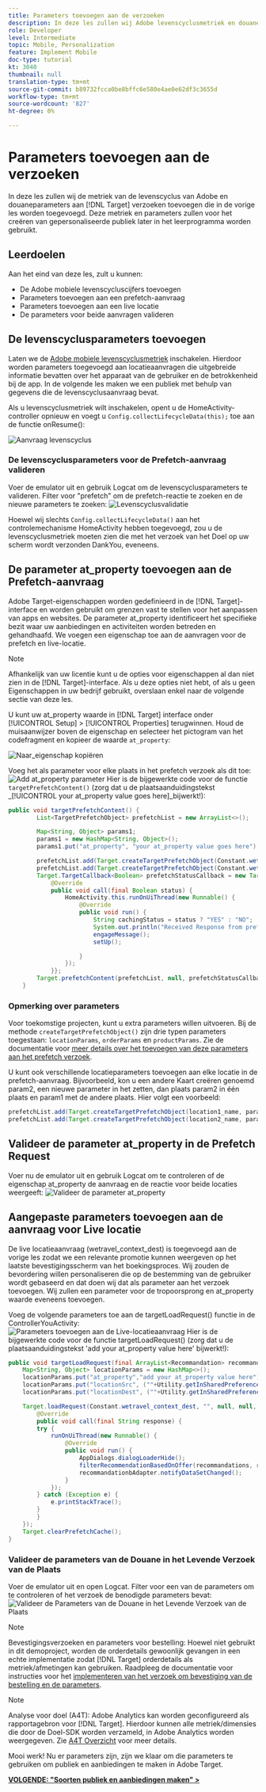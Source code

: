 ```yaml
---
title: Parameters toevoegen aan de verzoeken
description: In deze les zullen wij Adobe levenscyclusmetriek en douaneparameters aan de verzoeken van het Doel toevoegen in de vorige les. Deze metriek en parameters zullen voor het creëren van gepersonaliseerde publiek later in het leerprogramma worden gebruikt.
role: Developer
level: Intermediate
topic: Mobile, Personalization
feature: Implement Mobile
doc-type: tutorial
kt: 3040
thumbnail: null
translation-type: tm+mt
source-git-commit: b89732fcca0be8bffc6e580e4ae0e62df3c3655d
workflow-type: tm+mt
source-wordcount: '827'
ht-degree: 0%

---
```



# Parameters toevoegen aan de verzoeken

In deze les zullen wij de metriek van de levenscyclus van Adobe en douaneparameters aan [!DNL Target] verzoeken toevoegen die in de vorige les worden toegevoegd. Deze metriek en parameters zullen voor het creëren van gepersonaliseerde publiek later in het leerprogramma worden gebruikt.

## Leerdoelen

Aan het eind van deze les, zult u kunnen:

* De Adobe mobiele levenscycluscijfers toevoegen
* Parameters toevoegen aan een prefetch-aanvraag
* Parameters toevoegen aan een live locatie
* De parameters voor beide aanvragen valideren

## De levenscyclusparameters toevoegen

Laten we de [Adobe mobiele levenscyclusmetriek](https://docs.adobe.com/content/help/en/mobile-services/android/metrics.html) inschakelen. Hierdoor worden parameters toegevoegd aan locatieaanvragen die uitgebreide informatie bevatten over het apparaat van de gebruiker en de betrokkenheid bij de app. In de volgende les maken we een publiek met behulp van gegevens die de levenscyclusaanvraag bevat.

Als u levenscyclusmetriek wilt inschakelen, opent u de HomeActivity-controller opnieuw en voegt u `Config.collectLifecycleData(this);` toe aan de functie onResume():

![Aanvraag levenscyclus](assets/lifecycle_code.jpg)

### De levenscyclusparameters voor de Prefetch-aanvraag valideren

Voer de emulator uit en gebruik Logcat om de levenscyclusparameters te valideren. Filter voor &quot;prefetch&quot; om de prefetch-reactie te zoeken en de nieuwe parameters te zoeken:
![Levenscyclusvalidatie](assets/lifecycle_validation.jpg)

Hoewel wij slechts `Config.collectLifecycleData()` aan het controlemechanisme HomeActivity hebben toegevoegd, zou u de levenscyclusmetriek moeten zien die met het verzoek van het Doel op uw scherm wordt verzonden DankYou, eveneens.

## De parameter at_property toevoegen aan de Prefetch-aanvraag

Adobe Target-eigenschappen worden gedefinieerd in de [!DNL Target]-interface en worden gebruikt om grenzen vast te stellen voor het aanpassen van apps en websites. De parameter at_property identificeert het specifieke bezit waar uw aanbiedingen en activiteiten worden betreden en gehandhaafd. We voegen een eigenschap toe aan de aanvragen voor de prefetch en live-locatie.

>[!NOTE]
>
>Afhankelijk van uw licentie kunt u de opties voor eigenschappen al dan niet zien in de [!DNL Target]-interface. Als u deze opties niet hebt, of als u geen Eigenschappen in uw bedrijf gebruikt, overslaan enkel naar de volgende sectie van deze les.

U kunt uw at_property waarde in [!DNL Target] interface onder [!UICONTROL Setup] > [!UICONTROL Properties] terugwinnen.  Houd de muisaanwijzer boven de eigenschap en selecteer het pictogram van het codefragment en kopieer de waarde `at_property`:

![Naar_eigenschap kopiëren](assets/at_property_interface.jpg)

Voeg het als parameter voor elke plaats in het prefetch verzoek als dit toe:
![Add at_property parameter](assets/params_at_property.jpg)
Hier is de bijgewerkte code voor de functie `targetPrefetchContent()` (zorg dat u de plaatsaanduidingstekst _[!UICONTROL your at_property value goes here]_bijwerkt!):

```java
public void targetPrefetchContent() {
        List<TargetPrefetchObject> prefetchList = new ArrayList<>();

        Map<String, Object> params1;
        params1 = new HashMap<String, Object>();
        params1.put("at_property", "your at_property value goes here");

        prefetchList.add(Target.createTargetPrefetchObject(Constant.wetravel_engage_home, params1));
        prefetchList.add(Target.createTargetPrefetchObject(Constant.wetravel_engage_search, params1));
        Target.TargetCallback<Boolean> prefetchStatusCallback = new Target.TargetCallback<Boolean>() {
            @Override
            public void call(final Boolean status) {
                HomeActivity.this.runOnUiThread(new Runnable() {
                    @Override
                    public void run() {
                        String cachingStatus = status ? "YES" : "NO";
                        System.out.println("Received Response from prefetch : " + cachingStatus);
                        engageMessage();
                        setUp();

                    }
                });
            }};
        Target.prefetchContent(prefetchList, null, prefetchStatusCallback);
    }
```

### Opmerking over parameters

Voor toekomstige projecten, kunt u extra parameters willen uitvoeren. Bij de methode `createTargetPrefetchObject()` zijn drie typen parameters toegestaan: `locationParams`, `orderParams` en `productParams`. Zie de documentatie voor [meer details over het toevoegen van deze parameters aan het prefetch verzoek](https://docs.adobe.com/content/help/en/mobile-services/android/target-android/c-mob-target-prefetch-android.html).

U kunt ook verschillende locatieparameters toevoegen aan elke locatie in de prefetch-aanvraag. Bijvoorbeeld, kon u een andere Kaart creëren genoemd param2, een nieuwe parameter in het zetten, dan plaats param2 in één plaats en param1 met de andere plaats. Hier volgt een voorbeeld:

```java
prefetchList.add(Target.createTargetPrefetchObject(location1_name, params1);
prefetchList.add(Target.createTargetPrefetchObject(location2_name, params2);
```

## Valideer de parameter at_property in de Prefetch Request

Voer nu de emulator uit en gebruik Logcat om te controleren of de eigenschap at_property de aanvraag en de reactie voor beide locaties weergeeft:
![Valideer de parameter at_property](assets/parameters_at_property_validation.jpg)

## Aangepaste parameters toevoegen aan de aanvraag voor Live locatie

De live locatieaanvraag (wetravel_context_dest) is toegevoegd aan de vorige les zodat we een relevante promotie kunnen weergeven op het laatste bevestigingsscherm van het boekingsproces. Wij zouden de bevordering willen personaliseren die op de bestemming van de gebruiker wordt gebaseerd en dat doen wij dat als parameter aan het verzoek toevoegen. Wij zullen een parameter voor de tropoorsprong en at_property waarde eveneens toevoegen.

Voeg de volgende parameters toe aan de targetLoadRequest() functie in de ControllerYouActivity:
![Parameters toevoegen aan de Live-locatieaanvraag](assets/parameters_live_location.jpg)
Hier is de bijgewerkte code voor de functie targetLoadRequest() (zorg dat u de plaatsaanduidingstekst &#39;add your at_property value here&#39; bijwerkt!):

```java
public void targetLoadRequest(final ArrayList<Recommandation> recommandations) {
    Map<String, Object> locationParams = new HashMap<>();
    locationParams.put("at_property","add your at_property value here");
    locationParams.put("locationSrc", (""+Utility.getInSharedPreference(ThankYouActivity.this,Constant.departure,"")));
    locationParams.put("locationDest", (""+Utility.getInSharedPreference(ThankYouActivity.this,Constant.destination,"")));

    Target.loadRequest(Constant.wetravel_context_dest, "", null, null, locationParams, new Target.TargetCallback<String>() {
        @Override
        public void call(final String response) {
        try {
            runOnUiThread(new Runnable() {
                @Override
                public void run() {
                    AppDialogs.dialogLoaderHide();
                    filterRecommendationBasedOnOffer(recommandations, response);
                    recommandationbAdapter.notifyDataSetChanged();
                }
            });
        } catch (Exception e) {
            e.printStackTrace();
        }
        }
    });
    Target.clearPrefetchCache();
}
```

### Valideer de parameters van de Douane in het Levende Verzoek van de Plaats

Voer de emulator uit en open Logcat. Filter voor een van de parameters om te controleren of het verzoek de benodigde parameters bevat:
![Valideer de Parameters van de Douane in het Levende Verzoek van de Plaats](assets/parameters_live_location_validation.jpg)

>[!NOTE]
>
>Bevestigingsverzoeken en parameters voor bestelling: Hoewel niet gebruikt in dit demoproject, worden de orderdetails gewoonlijk gevangen in een echte implementatie zodat [!DNL Target] orderdetails als metriek/afmetingen kan gebruiken. Raadpleeg de documentatie voor instructies voor het [implementeren van het verzoek om bevestiging van de bestelling en de parameters](https://docs.adobe.com/content/help/en/mobile-services/android/target-android/c-target-methods.html).

>[!NOTE]
>
>Analyse voor doel (A4T): Adobe Analytics kan worden geconfigureerd als rapportagebron voor [!DNL Target]. Hierdoor kunnen alle metriek/dimensies die door de Doel-SDK worden verzameld, in Adobe Analytics worden weergegeven. Zie [A4T Overzicht](https://docs.adobe.com/content/help/en/target/using/integrate/a4t/a4t.html) voor meer details.

Mooi werk! Nu er parameters zijn, zijn we klaar om die parameters te gebruiken om publiek en aanbiedingen te maken in Adobe Target.

**[VOLGENDE: &quot;Soorten publiek en aanbiedingen maken&quot; >](create-audiences-and-offers.md)**
